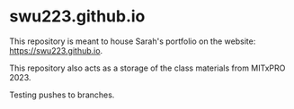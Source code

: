 # swu223.github.io

This repository is meant to house Sarah's portfolio on the website: <https://swu223.github.io>.

This repository also acts as a storage of the class materials from MITxPRO 2023.

Testing pushes to branches.
